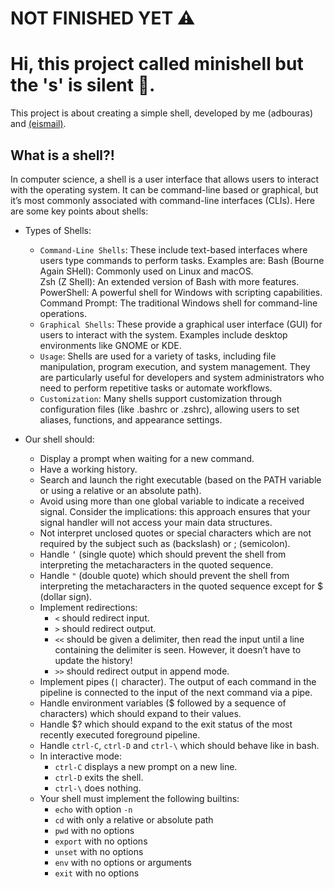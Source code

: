 # NOT FINISHED YET ⚠️
# Hi, this project called minishell but the 's' is silent 👹.
This project is about creating a simple shell, developed by me (adbouras) and [(eismail)](https://github.com/ism417).

## What is a shell?!

In computer science, a shell is a user interface that allows users to interact with the operating system. It can be command-line based or graphical, 
but it’s most commonly associated with command-line interfaces (CLIs). Here are some key points about shells:

* Types of Shells:

	* `Command-Line Shells`: These include text-based interfaces where users type commands to perform tasks. Examples are:
		Bash (Bourne Again SHell): Commonly used on Linux and macOS.\
		Zsh (Z Shell): An extended version of Bash with more features.\
		PowerShell: A powerful shell for Windows with scripting capabilities.\
		Command Prompt: The traditional Windows shell for command-line operations.
	* `Graphical Shells`: These provide a graphical user interface (GUI) for users to interact with the system. Examples include desktop environments like GNOME or KDE.
	* `Usage`: Shells are used for a variety of tasks, including file manipulation, program execution, and system management.
		They are particularly useful for developers and system administrators who need to perform repetitive tasks or automate workflows.
	* `Customization`: Many shells support customization through configuration files (like .bashrc or .zshrc), allowing users to set aliases, functions, and appearance settings.

* Our shell should:
	* Display a prompt when waiting for a new command.
	* Have a working history.
	* Search and launch the right executable (based on the PATH variable or using a relative or an absolute path).
	* Avoid using more than one global variable to indicate a received signal. Consider the implications: this approach ensures that your signal handler will not access your main data structures.
	* Not interpret unclosed quotes or special characters which are not required by the subject such as (backslash) or ; (semicolon).
	* Handle `’` (single quote) which should prevent the shell from interpreting the metacharacters in the quoted sequence.
	* Handle `"` (double quote) which should prevent the shell from interpreting the metacharacters in the quoted sequence except for $ (dollar sign).
	* Implement redirections:
		* `<` should redirect input.
		* `>` should redirect output.
		* `<<` should be given a delimiter, then read the input until a line containing the delimiter is seen. However, it doesn’t have to update the history!
		* `>>` should redirect output in append mode.
	* Implement pipes (`|` character). The output of each command in the pipeline is connected to the input of the next command via a pipe.
	* Handle environment variables ($ followed by a sequence of characters) which should expand to their values.
	* Handle $? which should expand to the exit status of the most recently executed foreground pipeline.
	* Handle `ctrl-C`, `ctrl-D` and `ctrl-\` which should behave like in bash.
	* In interactive mode:
		* `ctrl-C` displays a new prompt on a new line.
		* `ctrl-D` exits the shell.
		* `ctrl-\` does nothing.
	* Your shell must implement the following builtins:
		* `echo` with option `-n`
		* `cd` with only a relative or absolute path
		* `pwd` with no options
		* `export` with no options
		* `unset` with no options
		* `env` with no options or arguments
		* `exit` with no options
